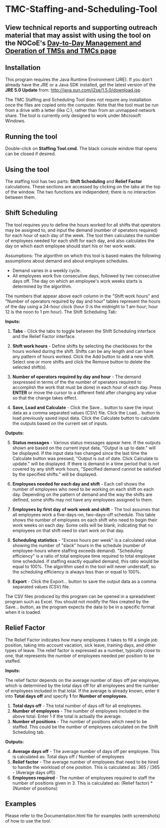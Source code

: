 # TMC-Staffing-and-Scheduling-Tool

## View technical reports and supporting outreach material that may assist with using the tool on the NOCoE's [Day-to-Day Management and Operation of TMSs and TMCs page](https://transportationops.org/traffic-management-systems-and-centers/resources-traffic-management-system-and-centers/traffic-management-systems-and-centers/day-day-management-and-operation-tmss-and-tmcs)

## Installation
This program requires the Java Runtime Environment (JRE). If you don't already have the JRE or a Java SDK installed, get the latest version of the **JRE 5.0 Update** from:
http://java.sun.com/j2se/1.5.0/download.jsp

The TMC Staffing and Scheduling Tool does not require any installation once the files are copied onto the computer. Note that the tool must be run from a drive with a letter (like C:), rather than from an unmapped network share. The tool is currently only designed to work under Microsoft Windows.

## Running the tool
Double-click on **Staffing Tool.cmd.** The black console window that opens can be closed if desired.

## Using the tool
The staffing tool has two parts: **Shift Scheduling** and **Relief Factor** calculations. These sections are accessed by clicking on the tabs at the top of the window. The two functions are independent; there is no interaction between them.

## Shift Scheduling

The tool requires you to define the hours worked for all shifts that operators may be assigned to, and input the demand (number of operators required) for each hour of each day of the week. The tool then calculates the number of employees needed for each shift for each day, and also calculates the day on which each employee should start his or her work week.

Assumptions:
The algorithm on which this tool is based makes the following assumptions about demand and about employee schedules.
- Demand varies in a weekly cycle.
- All employees work five consecutive days, followed by two consecutive days off. The day on which an employee's work weeks starts is determined by the algorithm.

The numbers that appear above each column in the "Shift work hours" and "Number of operators required by day and hour" tables represent the hours of the day using a 24-hour clock (hour 0 is the midnight to 1 am hour; hour 12 is the noon to 1 pm hour).
The Shift Scheduling Tab:


**Inputs:**

1. **Tabs** - Click the tabs to toggle between the Shift Scheduling interface and the Relief Factor interface.

2. **Shift work hours** - Define shifts by selecting the checkboxes for the hours worked during the shift. Shifts can be any length and can have any pattern of hours worked. Click the Add button to add a new shift. Select one or more shifts and click the Remove button to delete the selected shift(s).

3. **Number of operators required by day and hour** - The demand (expressed in terms of the the number of operators required to accomplish the work that must be done) in each hour of each day. Press **ENTER** or move the cursor to a different field after changing any value so that the change takes effect.

4. **Save, Load and Calculate** - Click the Save... button to save the input data as a comma separated values (CSV) file. Click the Load... button to load previously saved input data. Click the Calculate button to calculate the outputs based on the current set of inputs.

**Outputs:**

5. **Status messages** - Various status messages appear here. If the outputs shown are based on the current input data, "Output is up to date." will be displayed. If the input data has changed since the last time the Calculate button was pressed, "Output is out of date. Click Calculate to update." will be displayed. If there is demand in a time period that is not covered by any shift work hours, "Specified demand cannot be satisfied by the specified shifts." will be displayed.

6. **Employees needed for each day and shift** - Each cell shows the number of employees who need to be working on each shift on each day. Depending on the pattern of demand and the way the shifts are defined, some shifts may not have any employees assigned to them.

7. **Employees by first day of work week and shift** - The tool assumes that all employees work a five-days-on, two-days-off schedule. This table shows the number of employees on each shift who need to begin their work weeks on each day. Some cells will be blank, indicating that no employees on that shift need to start work on that day.

8. **Scheduling statistics** - "Excess hours per week" is a calculated value showing the number of "slack" hours in the schedule (number of employee-hours where staffing exceeds demand). "Scheduling efficiency" is a ratio of total employee time required to total employee time scheduled. If staffing exactly equalled demand, this ratio would be equal to 100%. The algorithm used in the tool will never understaff, so the scheduling efficiency is always less than or equal to 100%.

9. **Export** - Click the Export... button to save the output data as a comma separated values (CSV) file.

The CSV files produced by this program can be opened in a spreadsheet program such as Excel. You should not modify the files created by the Save... button, as the program expects the data to be in a specific format when it is loaded.

## Relief Factor
The Relief Factor indicates how many employees it takes to fill a single job position, taking into account vacation, sick leave, training days, and other types of leave. The relief factor is expressed as a number, typically close to one, that represents the number of employees needed per position to be staffed.


**Inputs:**

The relief factor depends on the average number of days off per employee, which is determined by the total days off for all employees and the number of employees included in that total. If the average is already known, enter it into **Total days off** and specify **1** for **Number of employees.**
1. **Total days off** - The total number of days off for all employees.
2. **Number of employees** - The number of employees included in the above total. Enter 1 if the total is actually the average.
3. **Number of positions** - The number of positions which need to be staffed. This could be the number of employees calculated on the Shift Scheduling tab.

**Outputs:**

4. **Average days off** - The average number of days off per employee. This is calculated as:
  Total days off / Number of employees
5.  **Relief factor** - The average number of employees that need to be hired to handle the workload of one position. This is calculated as:
  365 / (365 - (Average days off))
6. **Employees required** - The number of employees required to staff the number of positions given in 3. This is calculated as:
  (Relief factor) * (Number of positions)

## Examples
Please refer to the Documentation.html file for examples (with screenshots) of how to use the tool. 
